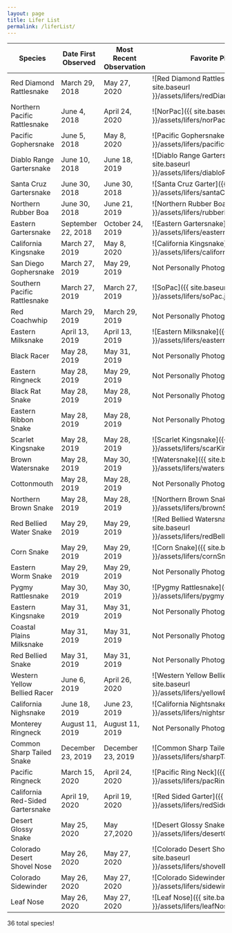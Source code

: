 ```yaml
---
layout: page
title: Lifer List
permalink: /liferList/
---
```

|Species|Date First Observed|Most Recent Observation|Favorite Picture|
|---|---|---|---|
|Red Diamond Rattlesnake|March 29, 2018|May 27, 2020|![Red Diamond Rattlesnake]({{ site.baseurl }}/assets/lifers/redDiamondRattle.jpg)|   
|Northern Pacific Rattlesnake|June 4, 2018|April 24, 2020|![NorPac]({{ site.baseurl }}/assets/lifers/norPac.jpg)|
|Pacific Gophersnake|June 5, 2018|May 8, 2020|![Pacific Gophersnake]({{ site.baseurl }}/assets/lifers/pacificGopher.jpg)|
|Diablo Range Gartersnake|June 10, 2018|June 18, 2019|![Diablo Range Gartersnake]({{ site.baseurl }}/assets/lifers/diabloRangeGarter.jpg)|
|Santa Cruz Gartersnake|June 30, 2018|June 30, 2018|![Santa Cruz Garter]({{ site.baseurl }}/assets/lifers/santaCruzGarter.jpg)|
|Northern Rubber Boa|June 30, 2018|June 21, 2019|![Northern Rubber Boa]({{ site.baseurl }}/assets/lifers/rubberBoa.jpg)|
|Eastern Gartersnake|September 22, 2018|October 24, 2019|![Eastern Gartersnake]({{ site.baseurl }}/assets/lifers/easternGarter.jpg)|
|California Kingsnake|March 27, 2019|May 8, 2020|![California Kingsnake]({{ site.baseurl }}/assets/lifers/californiaKingsnake.jpg)|
|San Diego Gophersnake|March 27, 2019|May 29, 2019|Not Personally Photographed|
|Southern Pacific Rattlesnake|March 27, 2019|March 27, 2019|![SoPac]({{ site.baseurl }}/assets/lifers/soPac.jpg)| 
|Red Coachwhip|March 29, 2019|March 29, 2019|Not Personally Photographed|
|Eastern Milksnake|April 13, 2019|April 13, 2019|![Eastern Milksnake]({{ site.baseurl }}/assets/lifers/easternMilk.jpg)|
|Black Racer|May 28, 2019|May 31, 2019|Not Personally Photographed|
|Eastern Ringneck|May 28, 2019|May 29, 2019|Not Personally Photographed|
|Black Rat Snake|May 28, 2019|May 28, 2019|Not Personally Photographed|
|Eastern Ribbon Snake|May 28, 2019|May 28, 2019|Not Personally Photographed|
|Scarlet Kingsnake|May 28, 2019|May 28, 2019|![Scarlet Kingsnake]({{ site.baseurl }}/assets/lifers/scarKing.jpg)|
|Brown Watersnake|May 28, 2019|May 30, 2019|![Watersnake]({{ site.baseurl }}/assets/lifers/watersnake.jpg)|
|Cottonmouth|May 28, 2019|May 28, 2019|Not Personally Photographed|
|Northern Brown Snake|May 28, 2019|May 28, 2019|![Northern Brown Snake]({{ site.baseurl }}/assets/lifers/brownSnake.jpg)|
|Red Bellied Water Snake|May 29, 2019|May 29, 2019|![Red Bellied Watersnake]({{ site.baseurl }}/assets/lifers/redBellyWatersnake.jpg)|
|Corn Snake|May 29, 2019|May 29, 2019|![Corn Snake]({{ site.baseurl }}/assets/lifers/cornSnake.jpg)|
|Eastern Worm Snake|May 29, 2019|May 29, 2019|Not Personally Photographed|
|Pygmy Rattlesnake|May 30, 2019|May 30, 2019|![Pygmy Rattlesnake]({{ site.baseurl }}/assets/lifers/pygmy.jpg)|
|Eastern Kingsnake|May 31, 2019|May 31, 2019|Not Personally Photographed|
|Coastal Plains Milksnake|May 31, 2019|May 31, 2019|Not Personally Photographed|
|Red Bellied Snake|May 31, 2019|May 31, 2019|Not Personally Photographed|
|Western Yellow Bellied Racer|June 6, 2019|April 26, 2020|![Western Yellow Bellied Racer]({{ site.baseurl }}/assets/lifers/yellowBellyRacer.jpg)|
|California Nighsnake|June 18, 2019|June 23, 2019|![California Nightsnake]({{ site.baseurl }}/assets/lifers/nightsnake.jpg)|
|Monterey Ringneck|August 11, 2019|August 11, 2019|Not Personally Photographed|
|Common Sharp Tailed Snake|December 23, 2019|December 23, 2019|![Common Sharp Tailed]({{ site.baseurl }}/assets/lifers/sharpTail.jpg)|
|Pacific Ringneck|March 15, 2020|April 24, 2020|![Pacific Ring Neck]({{ site.baseurl }}/assets/lifers/pacRing.jpg)|
|California Red-Sided Gartersnake|April 19, 2020|April 19, 2020|![Red Sided Garter]({{ site.baseurl }}/assets/lifers/redSidedGarter.jpg)|
|Desert Glossy Snake|May 25, 2020|May 27,2020|![Desert Glossy Snake]({{ site.baseurl }}/assets/lifers/desertGlossy.jpg)|
|Colorado Desert Shovel Nose|May 26, 2020|May 27, 2020|![Colorado Desert Shovel Nose]({{ site.baseurl }}/assets/lifers/shovelNose.jpg)|
|Colorado Sidewinder|May 26, 2020|May 27, 2020|![Colorado Sidewinder]({{ site.baseurl }}/assets/lifers/sidewinder.jpg)|
|Leaf Nose|May 26, 2020|May 27, 2020|![Leaf Nose]({{ site.baseurl }}/assets/lifers/leafNose.jpg)|

36 total species!